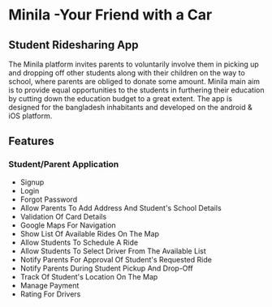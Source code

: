 # Minila -Your Friend with a Car
## Student Ridesharing App
The Minila platform invites parents to voluntarily involve them in picking up and dropping off other students along with their children on the way to school, where parents are obliged to donate some amount. Minila main aim is to provide equal opportunities to the students in furthering their education by cutting down the education budget to a great extent. The app is designed for the bangladesh inhabitants and developed on the android & iOS platform. 

## Features
### Student/Parent Application

- Signup
- Login
- Forgot Password
- Allow Parents To Add Address And Student's School Details
- Validation Of Card Details
- Google Maps For Navigation
- Show List Of Available Rides On The Map
- Allow Students To Schedule A Ride
- Allow Students To Select Driver From The Available List
- Notify Parents For Approval Of Student's Requested Ride
- Notify Parents During Student Pickup And Drop-Off
- Track Of Student's Location On The Map
- Manage Payment 
- Rating For Drivers
